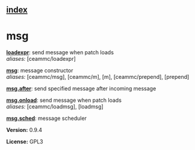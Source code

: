 [index](index.html) 
---

# msg




[**loadexpr**](loadexpr.html): send message when patch loads <br>
_aliases:_ [ceammc/loadexpr]


[**msg**](msg.html): message constructor <br>
_aliases:_ [ceammc/msg], [ceammc/m], [m], [ceammc/prepend], [prepend]


[**msg.after**](msg.after.html): send specified message after incoming message 

[**msg.onload**](msg.onload.html): send message when patch loads <br>
_aliases:_ [ceammc/loadmsg], [loadmsg]


[**msg.sched**](msg.sched.html): message scheduler 


**Version:** 0.9.4

**License:** GPL3
